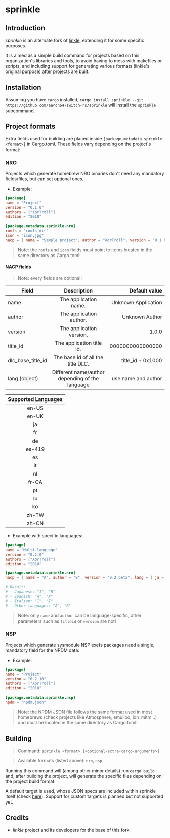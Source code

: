# sprinkle

## Introduction

*sprinkle* is an alternate fork of [linkle](https://github.com/MegatonHammer/linkle), extending it for some specific purposes.

It is aimed as a simple build command for projects based on this organization's libraries and tools, to avoid having to mess with makefiles or scripts, and including support for generating various formats (linkle's original purpose) after projects are built.

## Installation

Assuming you have `cargo` installed, `cargo install sprinkle --git https://github.com/aarch64-switch-rs/sprinkle`
will install the `sprinkle` subcommand.

## Project formats

Extra fields used for building are placed inside `[package.metadata.sprinkle.<format>]` in Cargo.toml. These fields vary depending on the project's format:

### NRO

Projects which generate homebrew NRO binaries don't need any mandatory fields/files, but can set optional ones.

- Example:

```toml
[package]
name = "Project"
version = "0.1.0"
authors = ["XorTroll"]
edition = "2018"

[package.metadata.sprinkle.nro]
romfs = "romfs_dir"
icon = "icon.jpg"
nacp = { name = "Sample project", author = "XorTroll", version = "0.1 beta" }
```

> Note: the `romfs` and `icon` fields must point to items located in the same directory as Cargo.toml!

#### NACP fields

> Note: every fields are optional!

| Field             | Description                                      | Default value       |
| ----------------- |:------------------------------------------------:| -------------------:|
| name              | The application name.                            | Unknown Application |
| author            | The application author.                          | Unknown Author      |
| version           | The application version.                         | 1.0.0               |
| title_id          | The application title id.                        | 0000000000000000    |
| dlc_base_title_id | The base id of all the title DLC.                | title_id + 0x1000   |
| lang (object)     | Different name/author depending of the language  | use name and author |

| Supported Languages|
|:------------------:|
| en-US              |
| en-UK              |
| ja                 |
| fr                 |
| de                 |
| es-419             |
| es                 |
| it                 |
| nl                 |
| fr-CA              |
| pt                 |
| ru                 |
| ko                 |
| zh-TW              |
| zh-CN              |

- Example with specific languages:

```toml
[package]
name = "Multi-language"
version = "0.2.0"
authors = ["XorTroll"]
edition = "2018"

[package.metadata.sprinkle.nro]
nacp = { name = "A", author = "B", version = "0.2 beta", lang = { ja = { name = "J" }, es = { author = "X" }, it = { name = "I", author = "T" } } }

# Result:
# - Japanese: "J", "B"
# - Spanish: "A", "X"
# - Italian: "I", "T"
# - Other languages: "A", "B"
```

> Note: only `name` and `author` can be language-specific, other parameters such as `titleid` or `version` are not!

### NSP

Projects which generate sysmodule NSP exefs packages need a single, mandatory field for the NPDM data:

- Example:

```toml
[package]
name = "Project"
version = "0.2.10"
authors = ["XorTroll"]
edition = "2018"

[package.metadata.sprinkle.nsp]
npdm = "npdm.json"
```

> Note: the NPDM JSON file follows the same format used in most homebrews (check projects like Atmosphere, emuiibo, ldn_mitm...) and must be located in the same directory as Cargo.toml!

## Building

> Command: `sprinkle <format> [<optional-extra-cargo-arguments>]`

> Available formats (listed above): `nro`, `nsp`

Running this command will (among other minor details) run `cargo build` and, after building the project, will generate the specific files depending on the project build format.

A default target is used, whose JSON specs are included within sprinkle itself (check [here](/specs)). Support for custom targets is planned but not supported yet.

## Credits

- *linkle* project and its developers for the base of this fork